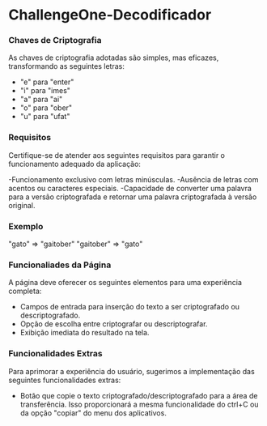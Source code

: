 # ChallengeOne-Decodificador

<h3>Chaves de Criptografia</h3>
As chaves de criptografia adotadas são simples, mas eficazes, transformando as seguintes letras:

- "e" para "enter"
- "i" para "imes"
- "a" para "ai"
- "o" para "ober"
- "u" para "ufat"

<h3>Requisitos</h3>
Certifique-se de atender aos seguintes requisitos para garantir o funcionamento adequado da aplicação:

-Funcionamento exclusivo com letras minúsculas.
-Ausência de letras com acentos ou caracteres especiais.
-Capacidade de converter uma palavra para a versão criptografada e retornar uma palavra criptografada à versão original.

<h3>Exemplo</h3>
"gato" => "gaitober"
"gaitober" => "gato"

<h3>Funcionaliades da Página</h3>
A página deve oferecer os seguintes elementos para uma experiência completa:

- Campos de entrada para inserção do texto a ser criptografado ou descriptografado.
- Opção de escolha entre criptografar ou descriptografar.
- Exibição imediata do resultado na tela.

<h3>Funcionalidades Extras</h3>
Para aprimorar a experiência do usuário, sugerimos a implementação das seguintes funcionalidades extras:

- Botão que copie o texto criptografado/descriptografado para a área de transferência. Isso proporcionará a mesma funcionalidade do ctrl+C ou da opção "copiar" do menu dos aplicativos.
